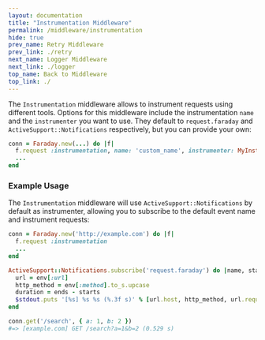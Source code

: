 ```yaml
---
layout: documentation
title: "Instrumentation Middleware"
permalink: /middleware/instrumentation
hide: true
prev_name: Retry Middleware
prev_link: ./retry
next_name: Logger Middleware
next_link: ./logger
top_name: Back to Middleware
top_link: ./
---
```


The `Instrumentation` middleware allows to instrument requests using different tools.
Options for this middleware include the instrumentation `name` and the `instrumenter` you want to use.
They default to `request.faraday` and `ActiveSupport::Notifications` respectively, but you can provide your own:

```ruby
conn = Faraday.new(...) do |f|
  f.request :instrumentation, name: 'custom_name', instrumenter: MyInstrumenter
  ...
end
```

### Example Usage

The `Instrumentation` middleware will use `ActiveSupport::Notifications` by default as instrumenter,
allowing you to subscribe to the default event name and instrument requests:

```ruby
conn = Faraday.new('http://example.com') do |f|
  f.request :instrumentation
  ...
end

ActiveSupport::Notifications.subscribe('request.faraday') do |name, starts, ends, _, env|
  url = env[:url]
  http_method = env[:method].to_s.upcase
  duration = ends - starts
  $stdout.puts '[%s] %s %s (%.3f s)' % [url.host, http_method, url.request_uri, duration]
end

conn.get('/search', { a: 1, b: 2 })
#=> [example.com] GET /search?a=1&b=2 (0.529 s)
```
